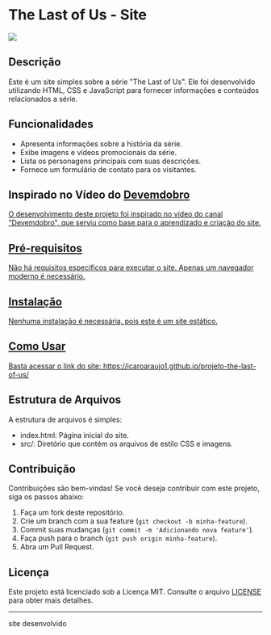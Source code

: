 # The Last of Us - Site

<img src="https://icaroaraujo1.github.io/projeto-the-last-of-us/src/imagens/tlou-1.jpg">

## Descrição

Este é um site simples sobre a série "The Last of Us". Ele foi desenvolvido utilizando HTML, CSS e JavaScript para fornecer informações e conteúdos relacionados a série.

## Funcionalidades

- Apresenta informações sobre a história da série.
- Exibe imagens e vídeos promocionais da série.
- Lista os personagens principais com suas descrições.
- Fornece um formulário de contato para os visitantes.

## Inspirado no Vídeo do <a href="https://www.youtube.com/@DevemDobro" target="_blank">Devemdobro 

O desenvolvimento deste projeto foi inspirado no vídeo do canal "Devemdobro", que serviu como base para o aprendizado e criação do site.

## Pré-requisitos

Não há requisitos específicos para executar o site. Apenas um navegador moderno é necessário.

## Instalação

Nenhuma instalação é necessária, pois este é um site estático.

## Como Usar

Basta acessar o link do site: https://icaroaraujo1.github.io/projeto-the-last-of-us/

## Estrutura de Arquivos

A estrutura de arquivos é simples:
- index.html: Página inicial do site.
- src/: Diretório que contém os arquivos de estilo CSS e imagens.

## Contribuição

Contribuições são bem-vindas! Se você deseja contribuir com este projeto, siga os passos abaixo:
1. Faça um fork deste repositório.
2. Crie um branch com a sua feature (`git checkout -b minha-feature`).
3. Commit suas mudanças (`git commit -m 'Adicionando nova feature'`).
4. Faça push para o branch (`git push origin minha-feature`).
5. Abra um Pull Request.

## Licença

Este projeto está licenciado sob a Licença MIT. Consulte o arquivo [LICENSE](LICENSE) para obter mais detalhes.

---
site desenvolvido 
